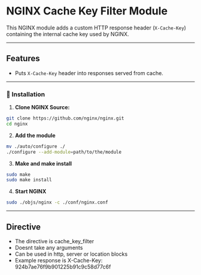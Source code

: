 # NGINX Cache Key Filter Module

This NGINX module adds a custom HTTP response header (`X-Cache-Key`) containing the internal cache key used by NGINX.

---

## Features

- Puts `X-Cache-Key` header into responses served from cache.

---

### 🔧 Installation

1. **Clone NGINX Source:**
```bash
git clone https://github.com/nginx/nginx.git
cd nginx
```
2. **Add the module**
```bash
mv ./auto/configure ./
./configure --add-module=path/to/the/module
```
3. **Make and make install**
```bash
sudo make
sudo make install
```
4. **Start NGINX**
```bash
sudo ./objs/nginx -c ./conf/nginx.conf
```

---

## Directive

- The directive is cache_key_filter
- Doesnt take any arguments
- Can be used in http, server or location blocks
- Example response is X-Cache-Key: 924b7ae76f9b901225b91c9c58d77c6f

